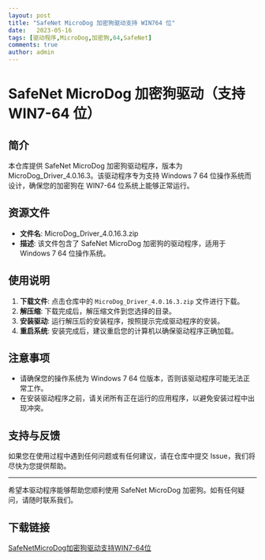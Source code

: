 ```yaml
---
layout: post
title: "SafeNet MicroDog 加密狗驱动支持 WIN764 位"
date:   2023-05-16
tags: [驱动程序,MicroDog,加密狗,64,SafeNet]
comments: true
author: admin
---
```

# SafeNet MicroDog 加密狗驱动（支持 WIN7-64 位）

## 简介

本仓库提供 SafeNet MicroDog 加密狗驱动程序，版本为 MicroDog_Driver_4.0.16.3。该驱动程序专为支持 Windows 7 64 位操作系统而设计，确保您的加密狗在 WIN7-64 位系统上能够正常运行。

## 资源文件

- **文件名**: MicroDog_Driver_4.0.16.3.zip
- **描述**: 该文件包含了 SafeNet MicroDog 加密狗的驱动程序，适用于 Windows 7 64 位操作系统。

## 使用说明

1. **下载文件**: 点击仓库中的 `MicroDog_Driver_4.0.16.3.zip` 文件进行下载。
2. **解压缩**: 下载完成后，解压缩文件到您选择的目录。
3. **安装驱动**: 运行解压后的安装程序，按照提示完成驱动程序的安装。
4. **重启系统**: 安装完成后，建议重启您的计算机以确保驱动程序正确加载。

## 注意事项

- 请确保您的操作系统为 Windows 7 64 位版本，否则该驱动程序可能无法正常工作。
- 在安装驱动程序之前，请关闭所有正在运行的应用程序，以避免安装过程中出现冲突。

## 支持与反馈

如果您在使用过程中遇到任何问题或有任何建议，请在仓库中提交 Issue，我们将尽快为您提供帮助。

---

希望本驱动程序能够帮助您顺利使用 SafeNet MicroDog 加密狗。如有任何疑问，请随时联系我们。

## 下载链接

[SafeNetMicroDog加密狗驱动支持WIN7-64位](https://pan.quark.cn/s/9ae547cbc20d)